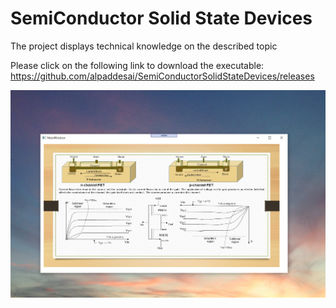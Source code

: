 # SemiConductor Solid State Devices

The project displays technical knowledge on the described topic

Please click on the following link to download the executable: https://github.com/alpaddesai/SemiConductorSolidStateDevices/releases

![image](FundamentalsSemiConductorDevices.png)
